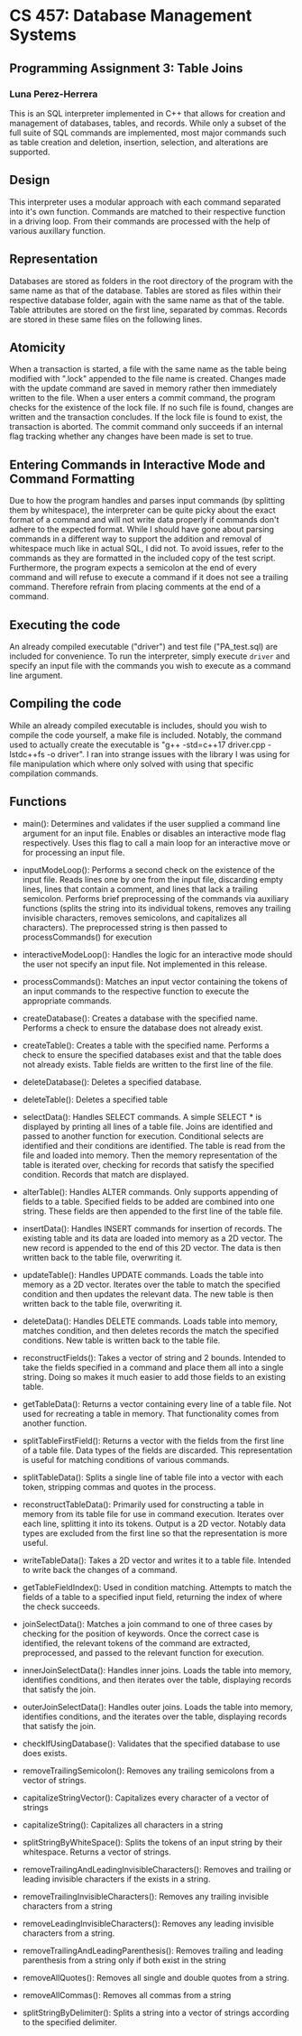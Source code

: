 # CS 457: Database Management Systems

## Programming Assignment 3: Table Joins

### Luna Perez-Herrera

This is an SQL interpreter implemented in C++ that allows for creation and management of databases, tables, and records. While only a subset of the full suite of SQL commands are implemented, most major commands such as table creation and deletion, insertion, selection, and alterations are supported.

## Design

This interpreter uses a modular approach with each command separated into it's own function. Commands are matched to their respective function in a driving loop. From their commands are processed with the help of various auxillary function.

## Representation

Databases are stored as folders in the root directory of the program with the same name as that of the database. Tables are stored as files within their respective database folder, again with the same name as that of the table. Table attributes are stored on the first line, separated by commas. Records are stored in these same files on the following lines.

## Atomicity

When a transaction is started, a file with the same name as the table being modified with ".lock" appended to the file name is created. Changes made with the update command are saved in memory rather then immediately written to the file. When a user enters a commit command, the program checks for the existence of the lock file. If no such file is found, changes are written and the transaction concludes. If the lock file is found to exist, the transaction is aborted. The commit command only succeeds if an internal flag tracking whether any changes have been made is set to true.

## Entering Commands in Interactive Mode and Command Formatting

Due to how the program handles and parses input commands (by splitting them by whitespace), the interpreter can be quite picky about the exact format of a command and will not write data properly if commands don't adhere to the expected format. While I should have gone about parsing commands in a different way to support the addition and removal of whitespace much like in actual SQL, I did not. To avoid issues, refer to the commands as they are formatted in the included copy of the test script. Furthermore, the program expects a semicolon at the end of every command and will refuse to execute a command if it does not see a trailing command. Therefore refrain from placing comments at the end of a command.

## Executing the code

An already compiled executable ("driver") and test file ("PA_test.sql) are included for convenience. To run the interpreter, simply execute `driver` and specify an input file with the commands you wish to execute as a command line argument.

## Compiling the code

While an already compiled executable is includes, should you wish to compile the code yourself, a make file is included. Notably, the command used to actually create the executable is "g++ -std=c++17 driver.cpp -lstdc++fs -o driver". I ran into strange issues with the library I was using for file manipulation which where only solved with using that specific compilation commands.

## Functions

- main():
  Determines and validates if the user supplied a command line argument for an input file. Enables or disables an interactive mode flag respectively. Uses this flag to call a main loop for an interactive move or for processing an input file.

- inputModeLoop():
  Performs a second check on the existence of the input file. Reads lines one by one from the input file, discarding empty lines, lines that contain a comment, and lines that lack a trailing semicolon. Performs brief preprocessing of the commands via auxiliary functions (splits the string into its individual tokens, removes any trailing invisible characters, removes semicolons, and capitalizes all characters). The preprocessed string is then passed to processCommands() for execution

- interactiveModeLoop():
  Handles the logic for an interactive mode should the user not specify an input file. Not implemented in this release.

- processCommands():
  Matches an input vector containing the tokens of an input commands to the respective function to execute the appropriate commands.

- createDatabase():
  Creates a database with the specified name. Performs a check to ensure the database does not already exist.

- createTable():
  Creates a table with the specified name. Performs a check to ensure the specified databases exist and that the table does not already exists. Table fields are written to the first line of the file.

- deleteDatabase():
  Deletes a specified database.

- deleteTable():
  Deletes a specified table

- selectData():
  Handles SELECT commands. A simple SELECT \* is displayed by printing all lines of a table file. Joins are identified and passed to another function for execution. Conditional selects are identified and their conditions are identified. The table is read from the file and loaded into memory. Then the memory representation of the table is iterated over, checking for records that satisfy the specified condition. Records that match are displayed.

- alterTable():
  Handles ALTER commands. Only supports appending of fields to a table. Specified fields to be added are combined into one string. These fields are then appended to the first line of the table file.

- insertData():
  Handles INSERT commands for insertion of records. The existing table and its data are loaded into memory as a 2D vector. The new record is appended to the end of this 2D vector. The data is then written back to the table file, overwriting it.

- updateTable():
  Handles UPDATE commands. Loads the table into memory as a 2D vector. Iterates over the table to match the specified condition and then updates the relevant data. The new table is then written back to the table file, overwriting it.

- deleteData():
  Handles DELETE commands. Loads table into memory, matches condition, and then deletes records the match the specified conditions. New table is written back to the table file.

- reconstructFields():
  Takes a vector of string and 2 bounds. Intended to take the fields specified in a command and place them all into a single string. Doing so makes it much easier to add those fields to an existing table.

- getTableData():
  Returns a vector containing every line of a table file. Not used for recreating a table in memory. That functionality comes from another function.

- splitTableFirstField():
  Returns a vector with the fields from the first line of a table file. Data types of the fields are discarded. This representation is useful for matching conditions of various commands.

- splitTableData():
  Splits a single line of table file into a vector with each token, stripping commas and quotes in the process.

- reconstructTableData():
  Primarily used for constructing a table in memory from its table file for use in command execution. Iterates over each line, splitting it into its tokens. Output is a 2D vector. Notably data types are excluded from the first line so that the representation is more useful.

- writeTableData():
  Takes a 2D vector and writes it to a table file. Intended to write back the changes of a command.

- getTableFieldIndex():
  Used in condition matching. Attempts to match the fields of a table to a specified input field, returning the index of where the check succeeds.

- joinSelectData():
  Matches a join command to one of three cases by checking for the position of keywords. Once the correct case is identified, the relevant tokens of the command are extracted, preprocessed, and passed to the relevant function for execution.

- innerJoinSelectData():
  Handles inner joins. Loads the table into memory, identifies conditions, and then iterates over the table, displaying records that satisfy the join.

- outerJoinSelectData():
  Handles outer joins. Loads the table into memory, identifies conditions, and the iterates over the table, displaying records that satisfy the join.

- checkIfUsingDatabase():
  Validates that the specified database to use does exists.

- removeTrailingSemicolon():
  Removes any trailing semicolons from a vector of strings.

- capitalizeStringVector():
  Capitalizes every character of a vector of strings

- capitalizeString():
  Capitalizes all characters in a string

- splitStringByWhiteSpace():
  Splits the tokens of an input string by their whitespace. Returns a vector of strings.

- removeTrailingAndLeadingInvisibleCharacters():
  Removes and trailing or leading invisible characters if the exists in a string.

- removeTrailingInvisibleCharacters():
  Removes any trailing invisible characters from a string

- removeLeadingInvisibleCharacters():
  Removes any leading invisible characters from a string.

- removeTrailingAndLeadingParenthesis():
  Removes trailing and leading parenthesis from a string only if both exist in the string

- removeAllQuotes():
  Removes all single and double quotes from a string.

- removeAllCommas():
  Removes all commas from a string

- splitStringByDelimiter():
  Splits a string into a vector of strings according to the specified delimiter.
